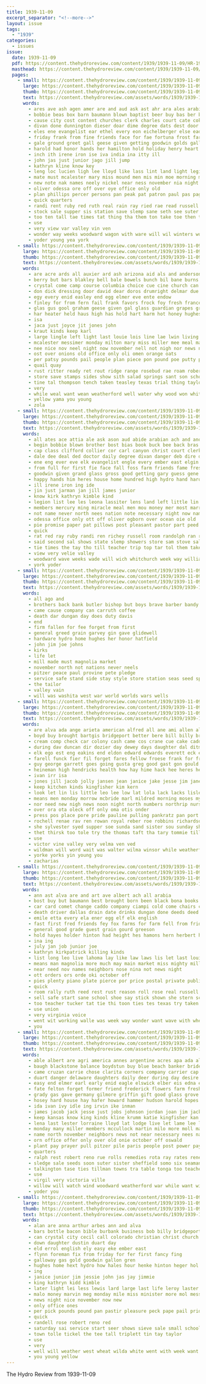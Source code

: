 ```yaml
---
title: 1939-11-09
excerpt_separator: "<!--more-->"
layout: issue
tags:
  - "1939"
categories:
  - issues
issue:
  date: 1939-11-09
  pdf: https://content.thehydroreview.com/content/1939/1939-11-09/HR-1939-11-09.pdf
  masthead: https://content.thehydroreview.com/content/1939/1939-11-09/masthead/HR-1939-11-09.jpg
  pages:
    - small: https://content.thehydroreview.com/content/1939/1939-11-09/small/HR-1939-11-09-01.jpg
      large: https://content.thehydroreview.com/content/1939/1939-11-09/large/HR-1939-11-09-01.jpg
      thumb: https://content.thehydroreview.com/content/1939/1939-11-09/thumbnails/HR-1939-11-09-01.jpg
      text: https://content.thehydroreview.com/assets/words/1939/1939-11-09/HR-1939-11-09-01.txt
      words:
        - ares ave ash agen amer are and aud ask ast ahr ara ales arabian area ally arkansas all american anya able arabia ane anderson ary anna
        - bobbie beas box barn baumann blown baptist beer buy bas ber back books better bie bash bring below brother board been bold but both belt belle baie bet bal book bil begin bean bolts bonds bethe basra bost brought
        - cause city cost content churches clerk charles court cate coker cases cee cross carman cedar con cea cone carl corte college child county church caroline class collier cot choo coe came christ
        - divan done dunnington dieser doar dime degree dats dest door danger drag dallas during days daily doe dec dies day dan death doctor
        - eles ene evangelist ear ethel every eon eichelberger else ead elgin elles early ellen enterprise elk ence
        - friday frank from fine friends face for fae fortuna frost farmer freeze fon first frid found fame fern fires fire fell full fran fer fred fore freshman
        - gale ground greet gall geese given getting goodwin golds galle governor
        - harold had honor hands her hamilton hold holiday henry heart hobart hing held hydro hes hai hiss how heres has house hani hogan happy high home half hope
        - inch ith irene iron ise iva india ina itty ill
        - john jas just junior jago jill jump
        - kathryn kline know key
        - leng loc lucien ligh lee lloyd like lass lint land light legion lunch lot little list lac life lassiter lother low long living
        - mate must mcalester mary miss mound men mis min moe morning money martin mor mir marriage members made matter many mares march more may
        - new note nak names neely nickel near ness november nia night nazar news northrip nigh name now nation never not north
        - oliver odessa ore off over oye office only old
        - plan phillips percer persons pan peak pat patron paul pas page present pass paper pillows past people part pet person posta pastor poster payment post perry pill pla pay pleasant pail parent pee pie
        - quick quarters
        - randi rent ruby red ruth real rain ray ried rae read russell room rebecca rote reece roll rates richey running ron racer randolph
        - stock sale supper sis station save slemp sane seth see suter sunday standard sup soren sey stringer sund son string still side she sed srey school slow season showers sanda sat soe sake sees state second sho saturday sell sora sam store stephens slick sie special signal stove speaker show seal
        - too ten tall tae times tat thing tha them ton take toe then thele teed tone tiny than tho the tally tain taft tie tea thea top thee
        - use
        - very view var valley vin ven
        - wonder way weeks woodward wagon with ware will wil winters works while wince wide wife west wheat willia wade was work wilda whitchurch why wal wiley water williams well write
        - yoder young yea york
    - small: https://content.thehydroreview.com/content/1939/1939-11-09/small/HR-1939-11-09-02.jpg
      large: https://content.thehydroreview.com/content/1939/1939-11-09/large/HR-1939-11-09-02.jpg
      thumb: https://content.thehydroreview.com/content/1939/1939-11-09/thumbnails/HR-1939-11-09-02.jpg
      text: https://content.thehydroreview.com/assets/words/1939/1939-11-09/HR-1939-11-09-02.txt
      words:
        - are acre ards all auxier ard ash arizona aid als and anderson armstrong
        - berry but bars blakley bell bale bowels bunch bil bane burns born black boy bile bride billy bologna buy better bois bernardino both busi beans bein bae blue box brothers bill best business bees beat brings beryl
        - crystal come camp course columbia choice cue cine church can cotton cold cost cheese coleman craig carolyn cream charlott county came con corn comfort comish cant catena cory cooley canal
        - don dick dressing door david dear doros drumright delmar due deli daughter dark
        - egy every enid easley end egg elmer eve ente endow
        - finley for from fern fail frank favors frock foy fresh frances fruit first foot friend fer furnish friends fae fish fire free friday fun former fall felton fate
        - glas gus gool graham geese given gal glass guardian grapes green granite guest getting gasco good gary galloway gas guns
        - har heater held haus high has hold hart harm hot honey hughes hardware hume ham hydro home had house half her heart homestead holly hoa
        - isa
        - jaca just joyce jit jones john
        - kraut kinds keep karl
        - large lingle left light last louie lois line lae lwin living lat lura lap loan let lunch
        - mcalester messimer monday milton mary miss miller mee meal mans mew man mildred more much merit money mattress
        - nee nice nov neel night now november nell not nigh nor news new
        - ost over onions old office only oli omen orange oats
        - per patsy pounds pail people plan piece pon pound poe putty pump plenty person pay pastor pepe pancake pee price place present pas paper plants
        - quail quay
        - rust ritter ready ret rout ridge range rosebud rae roam robert rossel rocker rawleigh roy roll read red
        - store save stamps sides show sith salad springs sant son school said sale stay santa stockton sand saturday sae sister sack shows stoves standard stover still sleep sept sund sauer seme special she swartzendruber shall service soap shake smith see san shanks som sauce suite
        - tine tal thompson tench taken teasley texas trial thing taylor tod tex ted than tuber teacher tee tokay them tui the
        - very
        - while weal want wean weatherford well water why wood won white windows went word week winter wiley weather wellman walter waffle wate with window williams way wich will was wire
        - yellow yama you young
        - zola
    - small: https://content.thehydroreview.com/content/1939/1939-11-09/small/HR-1939-11-09-03.jpg
      large: https://content.thehydroreview.com/content/1939/1939-11-09/large/HR-1939-11-09-03.jpg
      thumb: https://content.thehydroreview.com/content/1939/1939-11-09/thumbnails/HR-1939-11-09-03.jpg
      text: https://content.thehydroreview.com/assets/words/1939/1939-11-09/HR-1939-11-09-03.txt
      words:
        - all ates ace attia ale ask ason aud abide arabian ach and ano anderson auxier are arabia arma
        - begin bobbie blown brother bost bias book buck bee back bras bet below best bir barn books been but bolts belt brion better buy board bonds bring brought big
        - cap class clifford collier cor carl canyon christ court clerk colony county cores cutting cost cartwright cone coker clipp city cause cross cotton church charles cee con churches
        - dale dee deal ded doctor daily degree divan danger deb dire down dallas day dime drag dine done dies during door
        - ene eng ever eve elk evangelist engle every ember east elgin enterprise else ethel
        - from full for first fie face fall foss farm friends fame freshman friday fell frail found fam fires fire free freeze fallen folks
        - goodwin given grand glass gross good getting gary guess gene governor
        - happy hands him heres house home hundred high hydro hand harold holiday hearing hope has hobart her heart hamilton henry honor hold half held had heir hue how hoo hogan
        - ill irene iron ing ide
        - jin just jarman jan jill james junior
        - know kirk kathryn kimble kind
        - legion list lee les leona lassiter lens land left little lin low like lies lucien look lawyer living light long ligh
        - members mercury ming miracle meal men mou money mer most marry marri mary more march miss martha may market mound many matter mise mcalester maine
        - not name never north nees nation note necessary night now names nine needy need nigh nov new near news nickel november
        - odessa office only ott off oliver ogborn over ocean oie old
        - pie promise paper pat pillows post pleasant pastor part peed persons present prout pay pla people pao pap pete pitzer pel paul plan phillips peace
        - quick
        - rat red ray ruby randi ren richey russell room randolph ran ron reas rebecca rates roll real rain
        - said second sal shows state slemp showers store sam stove salo seems shales sis stead stafford sant still sang school son star schantz suter sunday simpson schoo show saturday station slick signal supper stringer season sine she stephens speaker sae sale standard storie see special save sian swe sea
        - tie times the tay tho till teacher trip top tar tol them take then tape tiny tae than thing thea ted tora too tur texas tha
        - view very velie valley
        - woodward wave weeks wade will wich whitchurch week way william walter wall wil wagon williams while well write wee why with wife wonder wild went wheat was winters work wala
        - york yoder
    - small: https://content.thehydroreview.com/content/1939/1939-11-09/small/HR-1939-11-09-04.jpg
      large: https://content.thehydroreview.com/content/1939/1939-11-09/large/HR-1939-11-09-04.jpg
      thumb: https://content.thehydroreview.com/content/1939/1939-11-09/thumbnails/HR-1939-11-09-04.jpg
      text: https://content.thehydroreview.com/assets/words/1939/1939-11-09/HR-1939-11-09-04.txt
      words:
        - all ago and
        - brothers back bank butler bishop but boys brave barber bandy basinger
        - came cause company can carruth coffee
        - death dar dungan day does duty davis
        - end
        - firm fallen for fee forget from first
        - general greed grain garvey gin gave glidewell
        - hardware hydro home hughes her honor hatfield
        - john jim joe johns
        - kirks
        - life let
        - mill made must magnolia market
        - november north not nations never neels
        - pitzer peace paul provine pete pledge
        - service safe stand side stay style store station seas seed spies sense shoe shields sams
        - the tailor
        - valley vain
        - will was washita west war world worlds wars wells
    - small: https://content.thehydroreview.com/content/1939/1939-11-09/small/HR-1939-11-09-05.jpg
      large: https://content.thehydroreview.com/content/1939/1939-11-09/large/HR-1939-11-09-05.jpg
      thumb: https://content.thehydroreview.com/content/1939/1939-11-09/thumbnails/HR-1939-11-09-05.jpg
      text: https://content.thehydroreview.com/assets/words/1939/1939-11-09/HR-1939-11-09-05.txt
      words:
        - are alva ada ange arieta american alfred all ane ami allen alles and alex
        - boyd buy brought bartgis bridgeport better bere bill billy bright blough bar business byrum ben bryan bonis brother beck bring band but bigger bond bills been baptist
        - cream comp check car colony cash came cos crane cue cake caddo care carter candy caller company carman cea carney carpe come clarence cox charles cad child clinton can clipper cross city cope creek core county church charlie camey carnegie collier
        - during dav duncan dir dozier day dewey days daughter dal ditmore dat dinner dan ding director dalke
        - elk ego est eng eakins end eldon edward edwards everett eck elsie earl ernest
        - farell funck fier fil forget fares fellow froese frank for friday fines falling few fred farrell fey first flansburg
        - guy george garrett goes going gusta greg good gast gon gould gee grain gregg group
        - heineman high hendricks health how hay hime hack hee heres henry harold hes harry had hyde has hot herndon hammer her house hydro home husbands har him hey han hight hope
        - ivan irr isa
        - jones jill jacob jolly jansen jean janice jake jesse jim janes john
        - keep kitchen kinds kingfisher kim kern
        - look let lin lis little leo lee low lat lola lack lacks lisle late luse long lary land last luella large lights left lesson lester lloyd
        - means men monday morrow mcbride marl mildred morning moses myrl mash moder max mere may mil mound mire miss mas many mary melba miller mand money mean miler mee martha meal march
        - nor need new nigh news noon night north numbers northrip nurse neighbors november near nee nov not neve
        - over ora ota oleck off only oma otis onder
        - press pos place pore pride pauline pulling pankratz pan port plate parent proud people pere post peak present pigg pone pears price pitzer preis pleasant peal pares past per
        - rochell renae rav ren rowan royal reber roe robbins richardson rowland rida ridge roy red ross ruth riggs ready ralph rover russell ridenour
        - she sylvester syed supper soe sunda sand sister sou sunday shean simmons siner sedan school sons service ser susie seed shonk still save son saye sun sund show sermon steffens solas saturday south special shook sharry sell skaggs smith stand sare six see second stockton sat surat sugar sim sport shawnee side
        - thet thirsk too tole try the thomas taft tha tary tommie tillman tong taken thiessen tol tom tie triplett thi tee tort tar thou theron tho tad
        - use
        - victor vine valley very velma ven ved
        - wildman will word wait was walter wilma winsor while weatherford wayne wan work with want wil wen wild week went wish whitney wes
        - yorke yorks yin young you
        - zacharias
    - small: https://content.thehydroreview.com/content/1939/1939-11-09/small/HR-1939-11-09-06.jpg
      large: https://content.thehydroreview.com/content/1939/1939-11-09/large/HR-1939-11-09-06.jpg
      thumb: https://content.thehydroreview.com/content/1939/1939-11-09/thumbnails/HR-1939-11-09-06.jpg
      text: https://content.thehydroreview.com/assets/words/1939/1939-11-09/HR-1939-11-09-06.txt
      words:
        - ann ast alva are and art ave albert ach all arabia
        - bost buy but baumann best brought born been black bona books bread bau bick bel berne blessing billy bright bon back brother business bank burn bobbie
        - car card comet change caddo company ciampi cold come chairs county cause city caroline church coffee christ cone comes can champlin
        - death driver dallas drain date drinks dungan done deeds deed demotte don duly daughter dear doyle day
        - emile etta every ela ener egg elf elk english
        - fast first fred friends fey fox farms for farm fell from friday finley fellow
        - general good grade guest grain gourd greeson
        - hold hayes holder hinton had height hes hamons hern herbert hobby hyer herndon has held hun howard how hay him holding hamilton home hard her hunting hot homan hydro high hume
        - ina ing
        - july jan job junior joe
        - kathryn kirkpatrick killing kinds
        - list long leo live lahoma lay like law laws lis let last louie
        - means man magnolia more much may main market miss mighty mill mills meal made mash many monday
        - near need nov names neighbors nose nina not news night
        - ott orders ors orde oki october off
        - pies plenty piano plate pierce por price postal private public peel person pay profit pear ponds
        - quick
        - room rally ruth reed rest rust reason roll rose real russell
        - sell safe start sane school shoe say stick shown she stern scott see short shields service sidney station said send study smith state servi such sen sister stock sup special
        - too teacher tucker tat tie thi toon ties tes texas try taken trip triplett take toward them than tickel times the
        - use union
        - very virginia voice
        - went wit working walle was week way wonder want wave with wheat work wee will welding west weather wolf weekly
        - you
    - small: https://content.thehydroreview.com/content/1939/1939-11-09/small/HR-1939-11-09-07.jpg
      large: https://content.thehydroreview.com/content/1939/1939-11-09/large/HR-1939-11-09-07.jpg
      thumb: https://content.thehydroreview.com/content/1939/1939-11-09/thumbnails/HR-1939-11-09-07.jpg
      text: https://content.thehydroreview.com/assets/words/1939/1939-11-09/HR-1939-11-09-07.txt
      words:
        - able albert are agri america annes argentine acres apa ada alma american amos and arkansas anna ask amarillo all ago ave apache alta
        - baugh blackstone balance boydstun buy blue beach banker bride braggs butler box business bow bill bills blevins brought buckner boucher barber bishop bontrager below brides begin both but banks bank best band ber been bot board bragg borders back belle bryan
        - came cruzan carrie chose clarita corners company carrier cap carleton coup county charles calvin carruth circle can clyde coxen cheers cotton cash clinton congress crail court come cake carl caddo city check christensen clock cream corn cant
        - duart danger delaware daughters daily deer during day desire daughter dinner degree dennis debate dane dot ditmore drumright dorothy down dallas daugherty drew doubt does dun die december doy director doing done dorris deily dolly
        - easy end elmer earl early enid eagle elswick elber eis edna exendine ever eileen every enters elk east eichelberger evelyn eye ethel
        - fate felton forget former friend frederick flowers farm fresh fields farms flower fork fost friends full fine friday folks farmer fall freeman fell fable for first ferris frank floyd france fred front fulton fae fer from
        - grady gas gave germany gilmore griffin gift good glass grove goods greeson grain greenhouse george glad guy gains grand grooms guest
        - hosey hard house hay hafer howard hammer hudson harold hopes horn half helen handy hens husband hold henke harmon had hin harts hamilton how heineman hang homes has hart henry her hinton hunting helps handle hogan high held hydro home
        - ida ivan ivy idle ing irvin ike inman
        - james jacob jack jesse just jobs johnson jordan joan jim jackson jin jewel joel jimmy jake johns junior jean joe john
        - keep kansas know king kinds kline krumm katie kingfisher kan kuntz
        - lena last lester lorraine lloyd lat lodge live let lame lee luella lynch lowell like lew levi larger lewis look little lay land light love long low lillie lead leo leonard lesson left law leader latter lands
        - monday many miller members mccullock martin milo more moll mall marsh master marriage must men may made mapel maye melba mills meadows mail mies mayes mckeegan marvin much murray money matter might moser miss most messimer mon missouri
        - name north november neighbors news not near necessary nees napoleon new niece night nov now noel norris note nelson never
        - orn office offer only over old onie october off oswald
        - plant pay prayer pull pitzer pile paris people post power payment pound prise president page push purchase philip payne proud part per pleasant price pages pauline paul plants pau place pent present pete plenty
        - quarters
        - ralph rest robert reno rue rolls remedies rota ray rates renew riley roy radio rush rival regular ringo robertson rivers rosa rate ruark russell reading
        - sledge sale seeds soon suter sister sheffield somo six seamans seagraves santa she sanders service send sales store sense said seven state stand safe sal streets save stock seem sullens sith show short sam string samples steels states son saturday spring stover still see sayre scott southern season springs sarah sell smalley spike smith sion sat swartzendruber special sewing sunday stay sas sit sydney sides stamps smile schroder simpson shall sample sea school side stange
        - talkington tase ties tillman towns tra table tonga too teacher than try treat tax thiessen ton thomason thu teasley thomas taken turck thro them thing texas teal tape town the tear take thi tie tor trip thousand
        - use
        - virgil very victoria ville
        - willow will watch wind woodward weatherford war while want wings working wells winning wish weeks ways worm washington wil way withers walk wave went wilcox wyatt wich west worlds worms williams white whiteley world wheat ward wait wool work with was words wedding winter warning walter week
        - yoder you
    - small: https://content.thehydroreview.com/content/1939/1939-11-09/small/HR-1939-11-09-08.jpg
      large: https://content.thehydroreview.com/content/1939/1939-11-09/large/HR-1939-11-09-08.jpg
      thumb: https://content.thehydroreview.com/content/1939/1939-11-09/thumbnails/HR-1939-11-09-08.jpg
      text: https://content.thehydroreview.com/assets/words/1939/1939-11-09/HR-1939-11-09-08.txt
      words:
        - alan are anna arthur arbes ann and alva
        - bars bottle bacon bible burbank business bob billy bridgeport better
        - can crystal city cecil call colorado christian christ church craig carruth cold cost coleman
        - down daughter dustin duart day
        - eld errol english ely easy eke ember east
        - flynn foreman fix from friday for fer first fancy fing
        - galloway gas gold goodwin gallon gren
        - hughes home hext hydro how hales hour henke hinton heger hol hands hens him
        - ing
        - janice junior jim jessie john jas jay jimmie
        - king kathryn kidd kimble
        - later light lei less lewis lard large last life leroy laster lee leghorn league laundry
        - malo money marvin meg monday mile miss minister more mol messimer milton made medal market melvin
        - news night nice november now new
        - only office ones
        - per pick pounds pound pan pastir pleasure peck pape pail prida pam present pack peaches pieper payment pure
        - quick
        - randell rose robert reno red
        - saturday sai service start seer shows sieve sale small school see smith sour soap sunday show save springs sheridan
        - town tolle tickel the tee tall triplett tin tay taylor
        - use
        - very
        - well will weather west wheat wilda white went with week want
        - you young yellow
---
```


The Hydro Review from 1939-11-09

<!--more-->

